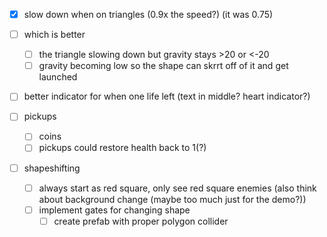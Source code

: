 * [X] slow down when on triangles (0.9x the speed?) (it was 0.75)
* [ ] which is better

  * [ ] the triangle slowing down but gravity stays >20 or <-20
  * [ ] gravity becoming low so the shape can skrrt off of it and get launched
* [ ] better indicator for when one life left (text in middle? heart indicator?)
* [ ] pickups

  * [ ] coins
  * [ ] pickups could restore health back to 1(?)
* [ ] shapeshifting

  * [ ] always start as red square, only see red square enemies (also think about background change (maybe too much just for the demo?))
  * [ ] implement gates for changing shape
    * [ ] create prefab with proper polygon collider
